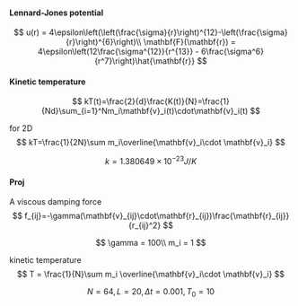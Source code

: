 #### Lennard-Jones potential

$$
u(r) = 4\epsilon\left(\left(\frac{\sigma}{r}\right)^{12}-\left(\frac{\sigma}{r}\right)^{6}\right)\\
\mathbf{F}(\mathbf{r}) = 4\epsilon\left(12\frac{\sigma^{12}}{r^{13}} - 6\frac{\sigma^6}{r^7}\right)\hat{\mathbf{r}}
$$

#### Kinetic temperature

$$
kT(t)=\frac{2}{d}\frac{K(t)}{N}=\frac{1}{Nd}\sum_{i=1}^Nm_i\mathbf{v}_i(t)\cdot\mathbf{v}_i(t)
$$

for 2D
$$
kT=\frac{1}{2N}\sum m_i\overline{\mathbf{v}_i\cdot \mathbf{v}_i}
$$

$$
k = 1.380649\times 10^{-23} J/K
$$

#### Proj

A viscous damping force
$$
f_{ij}=-\gamma(\mathbf{v}_{ij}\cdot\mathbf{r}_{ij})\frac{\mathbf{r}_{ij}}{r_{ij}^2}
$$

$$
\gamma = 100\\
m_i = 1
$$

kinetic temperature
$$
T = \frac{1}{N}\sum m_i \overline{\mathbf{v}_i\cdot \mathbf{v}_i}
$$

$$
N = 64, L = 20, \Delta t = 0.001, T_0 = 10
$$

